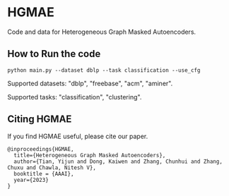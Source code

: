 # HGMAE
Code and data for Heterogeneous Graph Masked Autoencoders.


## How to Run the code

```
python main.py --dataset dblp --task classification --use_cfg 
```

Supported datasets: "dblp", "freebase", "acm", "aminer".

Supported tasks: "classification", "clustering". 


## Citing HGMAE

If you find HGMAE useful, please cite our paper.
```
@inproceedings{HGMAE,
  title={Heterogeneous Graph Masked Autoencoders},
  author={Tian, Yijun and Dong, Kaiwen and Zhang, Chunhui and Zhang, Chuxu and Chawla, Nitesh V},
  booktitle = {AAAI},
  year={2023}
}
```